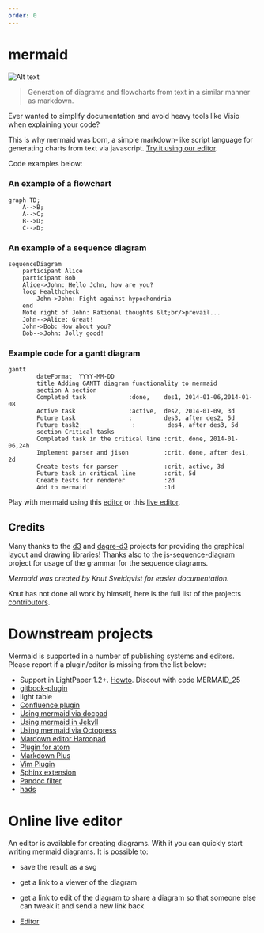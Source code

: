 ```yaml
---
order: 0
---
```


mermaid
=======
![Alt text](images/header.png)

>Generation of diagrams and flowcharts from text in a similar manner as markdown.

Ever wanted to simplify documentation and avoid heavy tools like Visio when explaining your code?


This is why mermaid was born, a simple markdown-like script language for generating charts from text via javascript. [Try it using our editor](http://knsv.github.io/mermaid/live_editor).


Code examples below:

### An example of a flowchart
```
graph TD;
    A-->B;
    A-->C;
    B-->D;
    C-->D;
```

### An example of a sequence diagram
```
sequenceDiagram
    participant Alice
    participant Bob
    Alice->John: Hello John, how are you?
    loop Healthcheck
        John->John: Fight against hypochondria
    end
    Note right of John: Rational thoughts &lt;br/>prevail...
    John-->Alice: Great!
    John->Bob: How about you?
    Bob-->John: Jolly good!
```

### Example code for a gantt diagram
```
gantt
        dateFormat  YYYY-MM-DD
        title Adding GANTT diagram functionality to mermaid
        section A section
        Completed task            :done,    des1, 2014-01-06,2014-01-08
        Active task               :active,  des2, 2014-01-09, 3d
        Future task               :         des3, after des2, 5d
        Future task2               :         des4, after des3, 5d
        section Critical tasks
        Completed task in the critical line :crit, done, 2014-01-06,24h
        Implement parser and jison          :crit, done, after des1, 2d
        Create tests for parser             :crit, active, 3d
        Future task in critical line        :crit, 5d
        Create tests for renderer           :2d
        Add to mermaid                      :1d
```

Play with mermaid using this [editor](http://danielmschmidt.github.io/mermaid-demo/) or this [live editor](live_editor).

## Credits
Many thanks to the [d3](http://d3js.org/) and [dagre-d3](https://github.com/cpettitt/dagre-d3) projects for providing
the graphical layout and drawing libraries! Thanks also to the
[js-sequence-diagram](http://bramp.github.io/js-sequence-diagrams) project for usage of the grammar for the
sequence diagrams.

*Mermaid was created by Knut Sveidqvist for easier documentation.*

Knut has not done all work by himself, here is the full list of the projects [contributors](https://github.com/knsv/mermaid/graphs/contributors).

# Downstream projects

Mermaid is supported in a number of publishing systems and editors. Please report if a plugin/editor is missing from the list below:

* Support in LightPaper 1.2+. [Howto](https://github.com/42Squares/LightPaper/blob/master/doc/Adding%20Mermaid%20Diagrams.md). Discout with code MERMAID_25
* [gitbook-plugin](https://github.com/JozoVilcek/gitbook-plugin-mermaid)
* light table
* [Confluence plugin](https://marketplace.atlassian.com/plugins/org.anvard.atlassian.mermaid-plugin/server/overview)
* [Using mermaid via docpad](http://nauvalatmaja.com/2015/01/13/rendering-mermaid-in-docpad/)
* [Using mermaid in Jekyll](https://rubygems.org/gems/jekyll-mermaid/versions/1.0.0)
* [Using mermaid via Octopress](http://mostlyblather.com/blog/2015/05/23/mermaid-jekyll-octopress/)
* [Mardown editor Haroopad](http://pad.haroopress.com/user.html)
* [Plugin for atom](https://atom.io/packages/atom-mermaid)
* [Markdown Plus](http://mdp.tylingsoft.com/)
* [Vim Plugin](https://github.com/kannokanno/previm)
* [Sphinx extension](https://github.com/mgaitan/sphinxcontrib-mermaid)
* [Pandoc filter](https://github.com/raghur/mermaid-filter)
* [hads](https://github.com/sinedied/hads)

# Online live editor

An editor is available for creating diagrams. With it you can quickly start writing mermaid diagrams. It is possible to:

* save the result as a svg
* get a link to a viewer of the diagram
* get a link to edit of the diagram to share a diagram so that someone else can tweak it and send a new link back

* [Editor](http://knsv.github.io/mermaid/live_editor)
